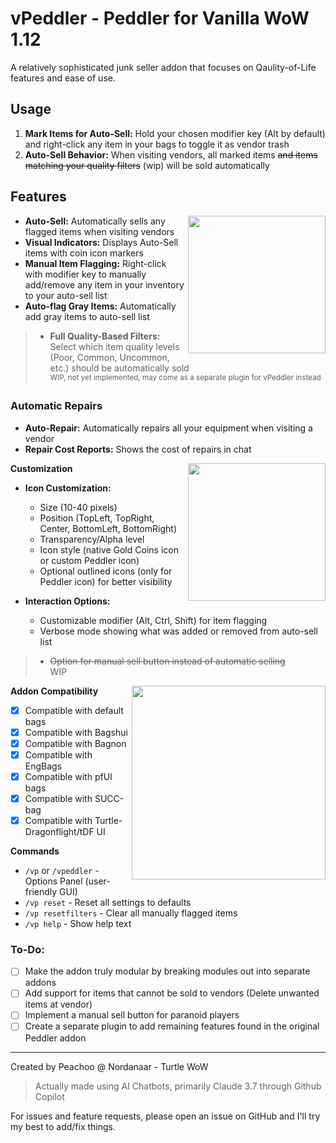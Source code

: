 # vPeddler - Peddler for Vanilla WoW 1.12

A relatively sophisticated junk seller addon that focuses on Qaulity-of-Life features and ease of use.

## Usage

1. **Mark Items for Auto-Sell:** Hold your chosen modifier key (Alt by default) and right-click any item in your bags to toggle it as vendor trash
2. **Auto-Sell Behavior:** When visiting vendors, all marked items ~~and items matching your quality filters~~ (wip) will be sold automatically

## Features 
<img src="https://github.com/user-attachments/assets/11d22488-e91b-46e9-9f8d-0b0bdaf89215" float="right" align="right" width="220" >  

- **Auto-Sell:** Automatically sells any flagged items when visiting vendors
- **Visual Indicators:** Displays Auto-Sell items with coin icon markers
- **Manual Item Flagging:** Right-click with modifier key to manually  
add/remove any item in your inventory to your auto-sell list
- **Auto-flag Gray Items:** Automatically add gray items to auto-sell list
> - **Full Quality-Based Filters:** Select which item quality levels  
(Poor, Common, Uncommon, etc.) should be automatically sold  
> <sup>WIP, not yet implemented, may come as a separate plugin for vPeddler instead</sup>

### Automatic Repairs
- **Auto-Repair:** Automatically repairs all your equipment when visiting a vendor  
- **Repair Cost Reports:** Shows the cost of repairs in chat  

**Customization**
 <img src="https://github.com/user-attachments/assets/6437e075-2128-4e7b-99cf-29b59f44b3ee" float="right" align="right" width="220"> 

- **Icon Customization:**
  - Size (10-40 pixels)
  - Position (TopLeft, TopRight, Center, BottomLeft, BottomRight)
  - Transparency/Alpha level
  - Icon style (native Gold Coins icon or custom Peddler icon)
  - Optional outlined icons (only for Peddler icon) for better visibility

- **Interaction Options:**
  - Customizable modifier (Alt, Ctrl, Shift) for item flagging
  - Verbose mode showing what was added or removed from auto-sell list  
>  - ~~Option for manual sell button instead of automatic selling~~  
> WIP
<img src="https://github.com/user-attachments/assets/89996115-56d0-4bca-8601-caf5f6068899" float="right" align="right" width="310"> 

**Addon Compatibility**  
- [x] Compatible with default bags  
- [x] Compatible with Bagshui  
- [x] Compatible with Bagnon  
- [x] Compatible with EngBags  
- [x] Compatible with pfUI bags  
- [x] Compatible with SUCC-bag  
- [x] Compatible with Turtle-Dragonflight/tDF UI  

**Commands**

- `/vp` or `/vpeddler` - Options Panel (user-friendly GUI)
- `/vp reset` - Reset all settings to defaults
- `/vp resetfilters` - Clear all manually flagged items
- `/vp help` - Show help text

### To-Do:
- [ ] Make the addon truly modular by breaking modules out into separate addons
- [ ] Add support for items that cannot be sold to vendors (Delete unwanted items at vendor)
- [ ] Implement a manual sell button for paranoid players
- [ ] Create a separate plugin to add remaining features found in the original Peddler addon

---
Created by Peachoo @ Nordanaar - Turtle WoW 
> Actually made using AI Chatbots, primarily Claude 3.7 through Github Copilot

For issues and feature requests, please open an issue on GitHub and I'll try my best to add/fix things.
